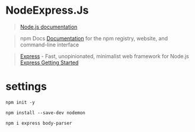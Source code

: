 

# NodeExpress.Js

> [Node.js documentation](https://nodejs.org/en/docs/)

> npm Docs [Documentation](https://docs.npmjs.com/) for the npm registry, website, and command-line interface

> [Express](https://expressjs.com/) - Fast, unopinionated, minimalist web framework for Node.js [Express Getting Started](https://expressjs.com/en/starter/installing.html)

# settings

`npm init -y` 

`npm install --save-dev nodemon`

`npm i express body-parser`